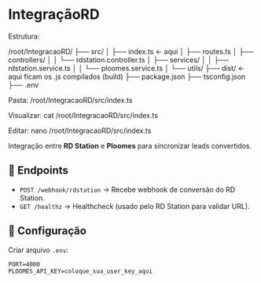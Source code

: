 # IntegraçãoRD

Estrutura:

/root/IntegracaoRD/
├── src/
│   ├── index.ts   ← aqui
│   ├── routes.ts
│   ├── controllers/
│   │   └── rdstation.controller.ts
│   ├── services/
│   │   ├── rdstation.service.ts
│   │   └── ploomes.service.ts
│   └── utils/
├── dist/          ← aqui ficam os .js compilados (build)
├── package.json
├── tsconfig.json
├── .env

Pasta:
/root/IntegracaoRD/src/index.ts

Visualizar:
cat /root/IntegracaoRD/src/index.ts

Editar:
nano /root/IntegracaoRD/src/index.ts



Integração entre **RD Station** e **Ploomes** para sincronizar leads convertidos.

## 🚀 Endpoints

- `POST /webhook/rdstation` → Recebe webhook de conversão do RD Station.
- `GET /healthz` → Healthcheck (usado pelo RD Station para validar URL).

## 🔑 Configuração

Criar arquivo `.env`:

```env
PORT=4000
PLOOMES_API_KEY=coloque_sua_user_key_aqui
